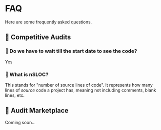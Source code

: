 # FAQ

Here are some frequently asked questions.

## 🦅 Competitive Audits

### 🔎 Do we have to wait till the start date to see the code?

Yes

### 🔎 What is nSLOC?

This stands for "number of source lines of code". It represents how many lines of *source* code a project has, meaning not including comments, blank lines, etc. 

## 🦚 Audit Marketplace

Coming soon...
